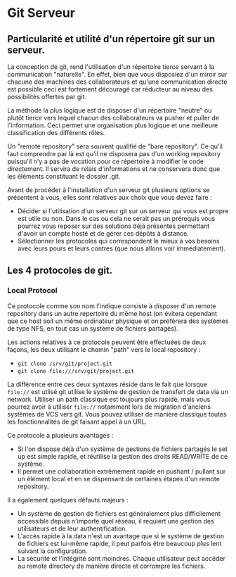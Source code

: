 # Git Serveur

## Particularité et utilité d'un répertoire git sur un serveur. 

La conception de git, rend l'utilisation d'un répertoire tierce servant à la communication "naturelle". En effet, bien que vous disposiez d'un miroir sur chacune des machines des collaborateurs et qu'une communication directe est possible ceci est fortement découragé car réducteur au niveau des possibilités offertes par git. 

La méthode la plus logique est de disposer d'un répertoire "neutre" ou plutôt tierce vers lequel chacun des collaborateurs va pusher et puller de l'information. Ceci permet une organisation plus logique et une meilleure classification des différents rôles. 

Un "remote repository" sera souvent qualifié de "bare repository". Ce qu'il faut comprendre par là est qu'il ne disposera pas d'un working repository puisqu'il n'y a pas de vocation pour ce répertoire à modifier le code directement. Il servira de relais d'informations et ne conservera donc que les éléments constituant le dossier .git. 

Avant de procéder à l'installation d'un serveur git plusieurs options se présentent à vous, elles sont relatives aux choix que vous devez faire : 

- Décider si l'utilisation d'un serveur git sur un serveur qui vous est propre est utile ou non. Dans le cas ou cela ne serait pas un prérequis vous pourrez vous reposer sur des solutions déjà présentes permettant d'avoir un compte hosté et de gérer ces dépôts à distance. 
- Sélectionner les protocoles qui correspondent le mieux à vos besoins avec leurs pours et leurs contres (que nous allons voir immédiatement). 

## Les 4 protocoles de git. 

### Local Protocol

Ce protocole comme son nom l'indique consiste à disposer d'un remote repository dans un autre repertoire du même host (on évitera cependant que ce host soit un même ordinateur physique et on préférera des systèmes de type NFS, en tout cas un système de fichiers partagés). 

Les actions relatives à ce protocole peuvent être effectuées de deux façons, les deux utilisant le chemin "path" vers le local repository : 

- `git clone /srv/git/project.git`
- `git clone file:///srv/git/project.git`

La différence entre ces deux syntaxes réside dans le fait que lorsque `file://` est utlisé git utilise le système de gestion de transfert de data via un network. Utiliser un path classique est toujours plus rapide, mais vous pourrez avoir à utiliser `file://` notamment lors de migration d'anciens systèmes de VCS vers git. Vous pouvez utiliser de manière classique toutes les fonctionnalités de git faisant appel à un URL. 

Ce protocole a plusieurs avantages :

- Si l'on dispose déjà d'un système de gestions de fichiers partagés le set up est simple rapide, et réutilise la gestion des droits READ/WRITE de ce système. 
- Il permet une collaboration extrêmement rapide en pushant / pullant sur un élément local et en se dispensant de certaines étapes d'un remote repository.

Il a également quelques défauts majeurs : 

- Un système de gestion de fichiers est généralement plus difficilement accessible depuis n'importe quel réseau, il requiert une gestion des utilisateurs et de leur authentification. 
- L'accès rapide à la data n'est un avantage que si le système de gestion de fichiers est lui-même rapide, il peut parfois être beaucoup plus lent suivant la configuration. 
- La sécurité et l'intégrité sont moindres. Chaque utilisateur peut accéder au remote directory de manière directe et corrompre les fichiers.  


